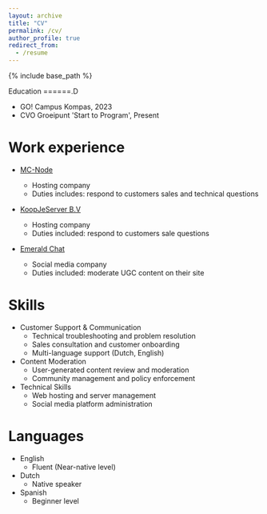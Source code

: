 ```yaml
---
layout: archive
title: "CV"
permalink: /cv/
author_profile: true
redirect_from:
  - /resume
---
```


{% include base_path %}

Education
======.D
* GO! Campus Kompas, 2023
* CVO Groeipunt 'Start to Program', Present

Work experience
======
* [MC-Node](https://mc-node.net)
  * Hosting company
  * Duties includes: respond to customers sales and technical questions

* [KoopJeServer B.V](https://koopjeserver.nl)
  * Hosting company
  * Duties included: respond to customers sale questions

* [Emerald Chat](https://emeraldchat.com/)
  * Social media company
  * Duties included: moderate UGC content on their site
  
Skills
======
* Customer Support & Communication
  * Technical troubleshooting and problem resolution
  * Sales consultation and customer onboarding
  * Multi-language support (Dutch, English)
* Content Moderation
  * User-generated content review and moderation
  * Community management and policy enforcement
* Technical Skills
  * Web hosting and server management
  * Social media platform administration

<!-- Publications
======
  <ul>{% for post in site.publications reversed %}
    {% include archive-single-cv.html %}
  {% endfor %}</ul>
  
Talks
======
  <ul>{% for post in site.talks reversed %}
    {% include archive-single-talk-cv.html  %}
  {% endfor %}</ul>
  
Teaching
======
  <ul>{% for post in site.teaching reversed %}
    {% include archive-single-cv.html %}
  {% endfor %}</ul>
  
Service and leadership
======
* Currently signed in to 43 different slack teams -->

Languages
======
* English
  * Fluent (Near-native level)
* Dutch
  * Native speaker
* Spanish
  * Beginner level
